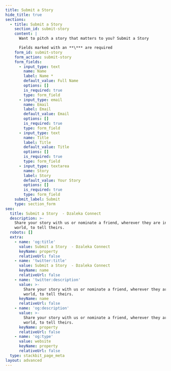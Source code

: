 ```yaml
---
title: Submit a Story
hide_title: true
sections:
  - title: Submit a Story
    section_id: submit-story
    content: |
      Want to pitch a story that matters to you? Submit a Story

      Fields marked with an **\*** are required
    form_id: submit-story
    form_action: submit-story
    form_fields:
      - input_type: text
        name: Name
        label: Name *
        default_value: Full Name
        options: []
        is_required: true
        type: form_field
      - input_type: email
        name: Email
        label: Email
        default_value: Email
        options: []
        is_required: true
        type: form_field
      - input_type: text
        name: Title
        label: Title
        default_value: Title
        options: []
        is_required: true
        type: form_field
      - input_type: textarea
        name: Story
        label: Story
        default_value: Your Story
        options: []
        is_required: true
        type: form_field
    submit_label: Submit
    type: section_form
seo:
  title: Submit a Story  - Dzaleka Connect
  description: >-
    Share your story with us or nominate a friend, wherever they are in the
    world, to tell theirs.
  robots: []
  extra:
    - name: 'og:title'
      value: Submit a Story  - Dzaleka Connect
      keyName: property
      relativeUrl: false
    - name: 'twitter:title'
      value: Submit a Story  - Dzaleka Connect
      keyName: name
      relativeUrl: false
    - name: 'twitter:description'
      value: >-
        Share your story with us or nominate a friend, wherever they are in the
        world, to tell theirs.
      keyName: name
      relativeUrl: false
    - name: 'og:description'
      value: >-
        Share your story with us or nominate a friend, wherever they are in the
        world, to tell theirs.
      keyName: property
      relativeUrl: false
    - name: 'og:type'
      value: website
      keyName: property
      relativeUrl: false
  type: stackbit_page_meta
layout: advanced
---
```

